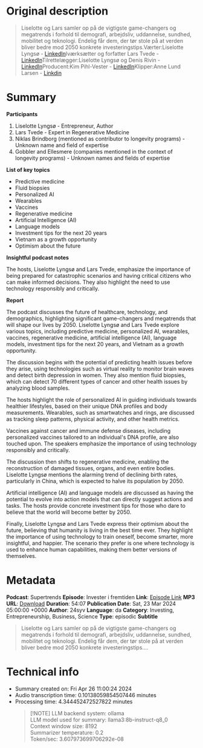 # Original description

> Liselotte og Lars samler op på de vigtigste game-changers og megatrends i forhold til demografi, arbejdsliv, uddannelse, sundhed, mobilitet og teknologi. Endelig får dem, der tør stole på at verden bliver bedre mod 2050 konkrete investeringstips.Værter:Liselotte Lyngsø - <a href="https://www.linkedin.com/in/liselotte-lyngs%C3%B8-03a205/" target="_blank" rel="noreferrer noopener">LinkedIn</a>Iværksætter og forfatter Lars Tvede - <a href="https://www.linkedin.com/in/lars-tvede/" target="_blank" rel="noreferrer noopener">LinkedIn</a>Tilrettelægger:Liselotte Lyngsø og Denis Rivin - <a href="https://www.linkedin.com/in/denisrivin/" target="_blank" rel="noreferrer noopener">LinkedIn</a>Producent:Kim Pihl-Vester - <a href="https://www.linkedin.com/in/kimpihlvester/" target="_blank" rel="noreferrer noopener">LinkedIn</a>Klipper:Anne Lund Larsen - <a href="https://www.linkedin.com/in/anne-lund-larsen-a21058295/" target="_blank" rel="noreferrer noopener">Linkdin</a>

# Summary

**Participants**

1. Liselotte Lyngsø - Entrepreneur, Author
2. Lars Tvede - Expert in Regenerative Medicine
3. Niklas Brindborg (mentioned as contributor to longevity programs) - Unknown name and field of expertise
4. Gobbler and Ellesmere (companies mentioned in the context of longevity programs) - Unknown names and fields of expertise

**List of key topics**

- Predictive medicine
- Fluid biopsies
- Personalized AI
- Wearables
- Vaccines
- Regenerative medicine
- Artificial Intelligence (AI)
- Language models
- Investment tips for the next 20 years
- Vietnam as a growth opportunity
- Optimism about the future

**Insightful podcast notes**

The hosts, Liselotte Lyngsø and Lars Tvede, emphasize the importance of being prepared for catastrophic scenarios and having critical citizens who can make informed decisions. They also highlight the need to use technology responsibly and critically.

**Report**

The podcast discusses the future of healthcare, technology, and demographics, highlighting significant game-changers and megatrends that will shape our lives by 2050. Liselotte Lyngsø and Lars Tvede explore various topics, including predictive medicine, personalized AI, wearables, vaccines, regenerative medicine, artificial intelligence (AI), language models, investment tips for the next 20 years, and Vietnam as a growth opportunity.

The discussion begins with the potential of predicting health issues before they arise, using technologies such as virtual reality to monitor brain waves and detect birth depression in women. They also mention fluid biopsies, which can detect 70 different types of cancer and other health issues by analyzing blood samples.

The hosts highlight the role of personalized AI in guiding individuals towards healthier lifestyles, based on their unique DNA profiles and body measurements. Wearables, such as smartwatches and rings, are discussed as tracking sleep patterns, physical activity, and other health metrics.

Vaccines against cancer and immune defense diseases, including personalized vaccines tailored to an individual's DNA profile, are also touched upon. The speakers emphasize the importance of using technology responsibly and critically.

The discussion then shifts to regenerative medicine, enabling the reconstruction of damaged tissues, organs, and even entire bodies. Liselotte Lyngsø mentions the alarming trend of declining birth rates, particularly in China, which is expected to halve its population by 2050.

Artificial intelligence (AI) and language models are discussed as having the potential to evolve into action models that can directly suggest actions and tasks. The hosts provide concrete investment tips for those who dare to believe that the world will become better by 2050.

Finally, Liselotte Lyngsø and Lars Tvede express their optimism about the future, believing that humanity is living in the best time ever. They highlight the importance of using technology to train oneself, become smarter, more insightful, and happier. The scenario they prefer is one where technology is used to enhance human capabilities, making them better versions of themselves.

# Metadata

**Podcast**: Supertrends
**Episode**: Invester i fremtiden
**Link**: [Episode Link](https://www.spreaker.com/episode/invester-i-fremtiden--59111180)
**MP3 URL**: [Download](https://api.spreaker.com/download/episode/59111180/finale_rettet.mp3)
**Duration**: 54:07
**Publication Date**: Sat, 23 Mar 2024 05:00:00 +0000
**Author**: 24syv
**Language**: da
**Category**: Investing, Entrepreneurship, Business, Science
**Type**: episodic
**Subtitle**

> Liselotte og Lars samler op på de vigtigste game-changers og megatrends i forhold til demografi, arbejdsliv, uddannelse, sundhed, mobilitet og teknologi. Endelig får dem, der tør stole på at verden bliver bedre mod 2050 konkrete investeringstips....<br/>

# Technical info

- Summary created on: Fri Apr 26 11:00:24 2024
- Audio transcription time: 0.10138059854507446 minutes
- Processing time: 4.344452472527822 minutes
  > [!NOTE] LLM backend system: ollama
  > <br/> LLM model used for summary: llama3:8b-instruct-q8_0
  > <br/> Context window size: 8192
  > <br/> Summarizer temperature: 0.2
  > <br/> Token/sec: 3.607973699706292e-08
